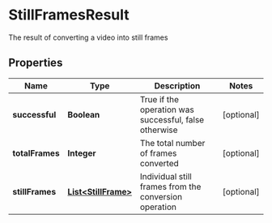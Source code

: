 

# StillFramesResult

The result of converting a video into still frames

## Properties

| Name | Type | Description | Notes |
|------------ | ------------- | ------------- | -------------|
|**successful** | **Boolean** | True if the operation was successful, false otherwise |  [optional] |
|**totalFrames** | **Integer** | The total number of frames converted |  [optional] |
|**stillFrames** | [**List&lt;StillFrame&gt;**](StillFrame.md) | Individual still frames from the conversion operation |  [optional] |



